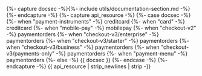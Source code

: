 {%- capture docsec -%}{%- include utils/documentation-section.md -%}{%- endcapture -%}
{%- capture api_resource -%}
    {%- case docsec -%}
    {%- when "payment-instruments" -%}
        creditcard
    {%- when "card" -%}
        creditcard
    {%- when "mobile-pay" -%}
        mobilepay
    {%- when "checkout-v2" -%}
         paymentorders
     {%- when "checkout-v3/enterprise" -%}
         paymentorders
     {%- when "checkout-v3/starter" -%}
         paymentorders
     {%- when "checkout-v3/business" -%}
         paymentorders
     {%- when "checkout-v3/payments-only" -%}
         paymentorders
    {%- when "payment-menu" -%}
        paymentorders
    {%- else -%}
        {{ docsec }}
    {%- endcase -%}
{%- endcapture -%}
{{ api_resource | strip_newlines | strip -}}

